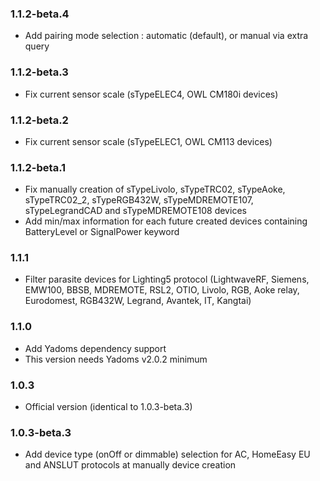 ### 1.1.2-beta.4
* Add pairing mode selection : automatic (default), or manual via extra query

### 1.1.2-beta.3
* Fix current sensor scale (sTypeELEC4, OWL CM180i devices)

### 1.1.2-beta.2
* Fix current sensor scale (sTypeELEC1, OWL CM113 devices)

### 1.1.2-beta.1
* Fix manually creation of sTypeLivolo, sTypeTRC02, sTypeAoke, sTypeTRC02_2, sTypeRGB432W, sTypeMDREMOTE107, sTypeLegrandCAD and sTypeMDREMOTE108 devices
* Add min/max information for each future created devices containing BatteryLevel or SignalPower keyword

### 1.1.1
* Filter parasite devices for Lighting5 protocol (LightwaveRF, Siemens, EMW100, BBSB, MDREMOTE, RSL2, OTIO, Livolo, RGB, Aoke relay, Eurodomest, RGB432W, Legrand, Avantek, IT, Kangtai)

### 1.1.0
* Add Yadoms dependency support
* This version needs Yadoms v2.0.2 minimum

### 1.0.3
* Official version (identical to 1.0.3-beta.3)

### 1.0.3-beta.3
* Add device type (onOff or dimmable) selection for AC, HomeEasy EU and ANSLUT protocols at manually device creation
